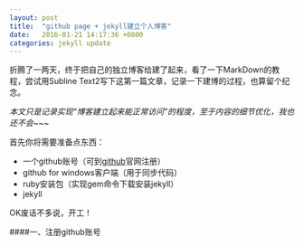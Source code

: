 ```yaml
---
layout: post
title:  "github page + jekyll建立个人博客"
date:   2016-01-21 14:17:36 +0800
categories: jekyll update
---
```


折腾了一两天，终于把自己的独立博客给建了起来，看了一下MarkDown的教程，尝试用Subline Text2写下这第一篇文章，记录一下建博的过程，也算留个纪念。

*本文只是记录实现“博客建立起来能正常访问”的程度，至于内容的细节优化，我也还不会~~~*

首先你将需要准备点东西：

* 一个github账号（可到[github](https://github.com/)官网注册）
* github for windows客户端（用于同步代码）
* ruby安装包（实现gem命令下载安装jekyll）
* jekyll

OK废话不多说，开工！

####一、注册github账号
